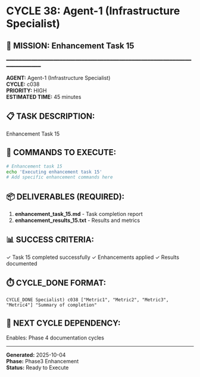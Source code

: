 # CYCLE 38: Agent-1 (Infrastructure Specialist)

## 🎯 MISSION: Enhancement Task 15
━━━━━━━━━━━━━━━━━━━━━━━━━━━━━━━━━━━━━━━━━━━━━━━━━━━━━━━━━━━━━━━━━━━━━━

**AGENT:** Agent-1 (Infrastructure Specialist)  
**CYCLE:** c038  
**PRIORITY:** HIGH  
**ESTIMATED TIME:** 45 minutes  


## 📋 TASK DESCRIPTION:
Enhancement Task 15

## 🔧 COMMANDS TO EXECUTE:
```bash
# Enhancement task 15
echo 'Executing enhancement task 15'
# Add specific enhancement commands here
```

## 📦 DELIVERABLES (REQUIRED):
1. **enhancement_task_15.md** - Task completion report
2. **enhancement_results_15.txt** - Results and metrics

## 📊 SUCCESS CRITERIA:
✓ Task 15 completed successfully
✓ Enhancements applied
✓ Results documented

## ⏱️ CYCLE_DONE FORMAT:
```
CYCLE_DONE Specialist) c038 ["Metric1", "Metric2", "Metric3", "Metric4"] "Summary of completion"
```

## 📝 NEXT CYCLE DEPENDENCY:
Enables: Phase 4 documentation cycles

---

**Generated:** 2025-10-04  
**Phase:** Phase3 Enhancement  
**Status:** Ready to Execute
